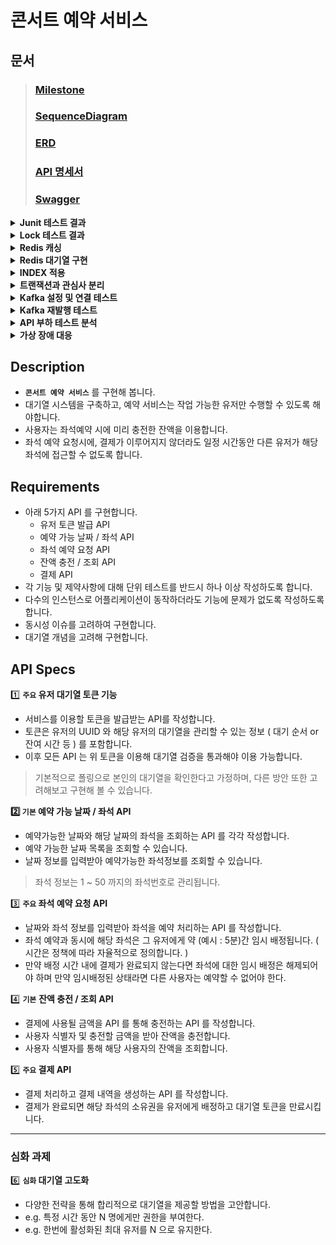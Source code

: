 # 콘서트 예약 서비스

## 문서
> ### [Milestone](https://github.com/users/iPhone-design/projects/2)
> ### [SequenceDiagram](https://sequencediagram.org/index.html?presentationMode=readOnly&shrinkToFit=true#initialData=C4S2BsFMAJA15wcQcB1L1AQY4X1GBQGD03oG1ACxcAcF6QHB7BIOukHge6QAGbAGOsBfR6QR5bBdDoF0NACccAAJgLQA+QDtDgEqHAOosAuaCXJVAKWOBamYziJw-jMAu44EqxwAnj0QKprgD3Hoy3oNGTt+o6cCK44Fem1ZIEa+NgyeiATocAUy9Ai0E4u6kIkMnKUNPTMbOxmKiTCapGk0bSMLBzBzmop1rKkgIMDgDsL0IAtM4A2C9AAFGKAAPOAIJOAN+0AlKFu4cRp0IAznYAzHYH9Q+b5QppF8rlYuASAMROAuIOoaNz8BdLQSyuJnd293ubJVpty3iH57gem-sMXrvuxLIA4Q-B2dYAvy4CDnR3HqU-QV4zcZLGTbMrQQBINdBAAM9gF6axJ1QAh40FAAw9gFQJjpLDZg5YQ6Hw3LItGYvboGToXboHE7e5hCJTfGwhHKOpZaCAF1XADgTv2INLkTMJTjZcW5HXGk22KOgGJmODw+EADTVctaWf7K3bjBlnUxHPkna7A1xXKbeW5BOnCZUyDXmZU0jWWk2AFPHAIaj0EAAb2ARwnhrdLUJyTtBSylHVKYARMYGHWpBqD5QJCOFtQjUb2oK2ePjzMRybQWMWNPBWaFjjDeb22pKxZDdUGvP5Vah2aTdb2k0djiAA)
> ### [ERD](https://dbdiagram.io/d/consert-seat-reservation-service-668d2bd19939893dae72bf91)
> ### [API 명세서](https://documenter.getpostman.com/view/15679108/2sA3dyhWDj)
> ### [Swagger](https://github.com/user-attachments/assets/8638c1ac-4adf-42d8-bbec-c9fd32b3057c)

<details>
<summary><b>Junit 테스트 결과</b></summary>

- 단위 테스트
    - TokenServiceTest
        - ![image](https://github.com/user-attachments/assets/649eaf38-7f5e-4a74-99e5-15765bcc58ec)
    - SeatOptionServiceTest
        - ![image](https://github.com/user-attachments/assets/d7a0ef8d-6d98-471f-9910-b4f0a19f9b65)
    - ReservationServiceTest
        - ![image](https://github.com/user-attachments/assets/d36052d0-e2fe-411f-914f-c6e7f987beba)
    - PaymentServiceTest
        - ![image](https://github.com/user-attachments/assets/c48a90ce-76b0-4298-8487-096ef2e77ede)
    - ConcertOptionServiceTest
        - ![image](https://github.com/user-attachments/assets/3bbf7ef4-7600-4da9-bbef-9c40b139199a)


- 통합 테스트
    - TokenFacadeTest
        - ![image](https://github.com/user-attachments/assets/b270458b-d592-496f-a42b-72871a18ffab)
    - ReservationFacadeTest
        - ![image](https://github.com/user-attachments/assets/48ae86f0-557e-4338-b606-5b3af844ec16)
    - PaymentFacadeTest
        - ![image](https://github.com/user-attachments/assets/ac883506-e18e-4c44-bfa6-da6a318bedfe)
    - CustomerFacadeTest
        - ![image](https://github.com/user-attachments/assets/8bee0e77-45ef-47de-8b82-3298634aa6dc)
    - ConcertFacadeTest
        - ![image](https://github.com/user-attachments/assets/98ce654e-d5c8-4b3e-bff5-f04dd4b4069c)
</details>

<details>
<summary><b>Lock 테스트 결과</b></summary>

- **`적용 전`**
    - 콘서트 좌석 예약 요청
        - ![image](https://github.com/user-attachments/assets/1f4348bf-70dc-463a-b51c-a7c674950d1b)
      
    - 결제
        - ![image](https://github.com/user-attachments/assets/ceba8a6c-863c-4e19-9a21-a52a2e98eef1)

***

- **`비관적락`**

    - 콘서트 좌석 예약 요청
        - ![image](https://github.com/user-attachments/assets/cbe6117b-ab63-4f99-b4b3-75f38fd2a359)
     
    - 콘서트 좌석 예약 요청 테스트 코드
        - ![image](https://github.com/user-attachments/assets/7b181e5b-375a-4fc8-9991-ab875adf933c)



    - 결제
        - ![image](https://github.com/user-attachments/assets/2c43129a-6717-4df6-beea-07a7eb3a3f4b)

    - 결제 테스트 코드
        - ![image](https://github.com/user-attachments/assets/9df23872-b259-4403-aa5f-093ddda2742d)

***

- **`낙관적락`**
    - 콘서트 좌석 예약 요청
        - ![image](https://github.com/user-attachments/assets/9ca66541-c3f3-4740-8bc0-26c9063e17b2)
            - 낙관적락 오류는 발생하나 성공 Case가 없음

    - 콘서트 좌석 예약 요청 테스트 코드
        - ![image](https://github.com/user-attachments/assets/69f9c824-df3d-4c15-9773-ada46a888a20)
        - ![image](https://github.com/user-attachments/assets/518c28a2-2663-4672-86d4-18e7105640a8)
        - ![image](https://github.com/user-attachments/assets/9710aa69-d192-4e7b-aefb-3acdd846495e)

***

- **요약 : 비관적락은 적용 후 성공 Case까지 완료함. 낙관적락은 적용까지는 완료하였으나 retry 부분에 대해 추가 공부가 필요한 것 같다.. 그래서 본 로직에는 비관적락을 적용한 상태입니다.**
    - 비관적락 통합 테스트
    - ![image](https://github.com/user-attachments/assets/fcdc6738-3977-4fee-99c5-5aa5eed76549)
</details>

<details>
<summary><b>Redis 캐싱</b></summary>

- **`적용 부분과 이유`**
    - 콘서트 예약 가능 날짜와 같은 데이터는 자주 수정되지 않고, 주로 조회되는 데이터입니다. Redis 캐시는 이러한 자주 수정되지 않는 데이터에 적합하다 생각합니다. 현재는 콘서트 예약 가능 날짜 데이터가 많지 않지만 앞으로 데이터의 양이 많아질 수 록 퍼포먼스가 더욱 극대화될 것이라고 예상합니다.
      
- **`적용전 후 비교`**
    - 예약 가능 콘서트 조회
        - ![image](https://github.com/user-attachments/assets/5374e085-ac22-4c93-95a6-eeea0e28106e)
</details>

<details>
<summary><b>Redis 대기열 구현</b></summary>

- **`AS-IS`**
    - 기존 스케줄러는 토큰 만료와 예약 미완료 시 좌석을 활성화하는 로직이 하나로 통합되어 있었습니다. 이로 인해 데이터가 증가할 경우 데이터베이스에 큰 부하를 초래할 것으로 예상되며, 쿼리의 의존성도 매우 커졌습니다. 이러한 문제를 해결하기 위해, 스케줄러의 로직을 다음과 같이 조정할 필요가 있습니다.
        - **로직 분리** : 토큰 만료 처리와 예약 미완료 좌석 활성화 처리를 각각 별도의 스케줄러로 분리하여 데이터베이스에 가해지는 부하를 줄입니다. 이 방법은 각 작업을 독립적으로 관리할 수 있게 하여 성능 최적화를 도와줍니다.
        - **캐시 활용** : Redis와 같은 캐시 솔루션을 활용하여 데이터베이스 조회 빈도를 줄입니다. 특히 자주 조회되는 데이터와 같이 변동이 적은 정보를 캐시에 저장하여 데이터베이스의 부하를 줄이고 쿼리 성능을 개선할 수 있습니다.
        - **쿼리 최적화** : 데이터베이스 쿼리를 최적화하여 불필요한 자원 소모를 줄입니다. 쿼리 성능을 향상시키기 위해 인덱스를 추가하거나 쿼리를 재작성하여 데이터베이스의 응답 속도를 개선할 수 있습니다.
    - 쿼리
        - ![image](https://github.com/user-attachments/assets/3981ecc8-0b81-45f0-a95b-4fc9b57d2ae4)

        - ![image](https://github.com/user-attachments/assets/aa80acd7-0490-48ed-aa7e-9b12c8802069)

    - 로직
        - ![image](https://github.com/user-attachments/assets/d80c468d-50d1-4427-a87d-75e6ac6b3b13)

- **`TO-BE`**
    - 기존의 스케줄러는 토큰 만료와 예약 미완료 시 좌석 활성화를 하나의 로직으로 처리했습니다. 이로 인해 데이터베이스에 높은 부하가 발생하고, 쿼리에 대한 의존성이 커졌습니다. 이를 해결하기 위해 다음과 같이 조정했습니다.
        - 토큰 만료 처리와 예약 미완료 좌석 활성화를 **별도의 스케줄러로 분리**했습니다.
        - 각 스케줄러는 **독립적**으로 작동하며, **특정 작업만**을 처리합니다.
        - 로직 분리로 인해 **데이터베이스의 부하가 줄어들고**, 각 작업에 대한 **성능 최적화가 가능**해졌습니다.
      
- **`결과`**
    - 현재의 결과는 더미 데이터가 많지 않아 효과적이다 볼 수는 없지만 추후에 데이터가 많아질 수 록 성능이 더 욱 좋아질 것으로 예상합니다.
        - 토큰 만료와 좌석 활성화 시키는 스케줄러 (DB)
            - ![image](https://github.com/user-attachments/assets/46447b1a-f710-4962-92de-56c744a886f7)
          
        - 대기열 토큰을 활성화 시키는 스케줄러 (Redis)
            - ![image](https://github.com/user-attachments/assets/94e18b42-2a6a-4360-813c-6439e400bd8b)

        - 토큰 만료와 좌석 활성화 시키는 스케줄러 (Redis)
            - ![image](https://github.com/user-attachments/assets/297a73df-cba6-4790-bec8-4ec0b2d594c6)
    - 로직
        - ![image](https://github.com/user-attachments/assets/eac7aaee-dc0e-4f9d-b08e-567ecbd4adc5)
        - ![image](https://github.com/user-attachments/assets/fe5102db-9825-41f3-8d10-f8a09faf6ec6)
</details>

<details>
<summary><b>INDEX 적용</b></summary>
    
- **`AS-IS`**
    - **예약 가능 날짜**
        - 실행계획
            - ![image](https://github.com/user-attachments/assets/8d2a0d4f-6876-4bb1-a841-527ab539e61b)
        - 소요시간
            - ![image](https://github.com/user-attachments/assets/aa86a4e7-6be5-43b2-987d-a4d2d95a218a)

    - **예약 가능 좌석**
        - 실행계획
            - ![image](https://github.com/user-attachments/assets/2e09a82b-729f-478c-bcd9-2aca00dd77d5)
        - 소요시간
            - ![image](https://github.com/user-attachments/assets/26ceefae-8c95-4056-a86e-c0968c21e09f)

- **`TO-BE`**
    - **예약 가능 날짜** : 예약 가능 날짜를 조회할 때, 대량의 콘서트 데이터 중에서 날짜 기준으로 조회하기 때문에 날짜에 대한 정보를 빠르게 필터 하기 위해 인덱스를 사용해야 한다고 생각하여 적용하였습니다.
        - 인덱스
            - [CONCERT_OPTION](https://github.com/iPhone-design/hhplus-concert-reservation-java/pull/33/commits/82f64bb4298cf7d10882d9e397a1a585c0053813)
        - 실행계획
            - ![image](https://github.com/user-attachments/assets/1ec77d86-a6e1-43cd-a4ca-7f49c5697b2e)
        - 소요시간
            - ![image](https://github.com/user-attachments/assets/9c484c03-f0ef-483b-b70a-37e3f18f3412)
              
    - **예약 가능 좌석** : 예약 가능 날짜를 조회할 때, 대량의 좌석 데이터 중에서 활성화 상태와 특정 콘서트 옵션 ID 기준으로 조회하기 때문에 상태, 콘서트 옵션 ID의 복합 인덱스를 사용해야 한다고 생각하여 적용하였습니다.
        - 인덱스
            - [SEAT_OPTION](https://github.com/iPhone-design/hhplus-concert-reservation-java/pull/33/commits/17c2d617a1845187204892a5d6a66992ed772949#diff-39601111723397cde51fa9421ae3bcba523479b69d6ad24231bdf8df9ff638a6)
        - 실행계획
            - ![image](https://github.com/user-attachments/assets/bdf147fd-f6f3-4c04-9347-5d99bb0e319b)
        - 소요시간
            - ![image](https://github.com/user-attachments/assets/c204bef7-c93f-492b-9c0f-52e4fed32536)
      
- **`결과`**
    - 예약 가능 날짜 : **68.64%** 소요 시간 개선
    - 예약 가능 좌석 : **55.55%** 소요 시간 개선
</details>

<details>
<summary><b>트랜잭션과 관심사 분리</b></summary>
    
- 분리할 필요가 있는 트랜잭션
    - 결제
        - 분리 필요성
            - 포인트 차감 로직과 결제 처리 로직이 하나의 트랜잭션 내에 포함되어 있을 경우, 결제 처리 로직이 실패하면 전체 결제가 실패하는 문제가 발생할 수 있습니다. 특히, 결제 처리 로직이 외부 API와 연동되어 있다면, 외부 API의 문제로 인해 결제가 실패할 경우 결제 시스템 전체에 영향을 미칠 수 있는 심각한 문제가 발생할 수 있습니다.
        - 로직
            - **`AS-IS`**
                - ```
                  // 트랜잭션 시작
                  예약 상태 값 변경
                  이용자 금액 사용
                  활성화 토큰 삭제
                  결제
                  // 트랜잭션 끝
                  ```
     
                - ![image](https://github.com/user-attachments/assets/be4cbdea-977d-4df1-ac2f-66a9e2534b62)
                  
            - **`TO-BE`**
                - ```
                  // 트랜잭션 시작
                  예약 상태 값 변경
                  이용자 금액 사용
                  활성화 토큰 삭제
                  // 트랜잭션 끝
                    
                  결제
                  ```
                - ![image](https://github.com/user-attachments/assets/bfdeb191-6ad2-4135-bc9e-2ef1c998816c)
                - ![image](https://github.com/user-attachments/assets/1daf7ec1-a899-4c47-a11f-a41dae9e209f)

    - 예약
        - 분리 필요성
            - 예약 정보를 저장하는 로직이 실패할 경우, 자리 임시 배정 처리가 롤백되는 문제가 발생할 수 있습니다. 이로 인해 사용자가 선택한 자리가 해제되어 혼란이 생길 수 있습니다. 또한, 이후 예약 정보를 처리하는 서비스가 분리되면 이러한 문제는 더 심각해질 수 있으며, 시스템 전반에 걸쳐 일관성을 유지하기 어려워질 수 있습니다.
        - 로직
            - **`AS-IS`**
                - ```
                  // 트랜잭션 시작
                  좌석 상태 값 변경
                  예약
                  // 트랜잭션 끝
                  ```
                - ![image](https://github.com/user-attachments/assets/1fc53a5c-dd94-42b9-a32b-2fb33b5124f8)

            - **`TO-BE`**
                - ```
                  // 트랜잭션 시작
                  좌석 상태 값 변경
                  // 트랜잭션 끝
    
                  예약
                  ```
                - ![image](https://github.com/user-attachments/assets/96a534f4-bbf8-4b7d-9e55-f04a8bf09ecb)
                - ![image](https://github.com/user-attachments/assets/ccfa3746-521c-4db1-ac4f-7908cea2f949)
</details>

<details>
<summary><b>Kafka 설정 및 연결 테스트</b></summary>
    
- **[Step17](https://github.com/iPhone-design/hhplus-concert-reservation-java/pull/35)**
    
- **[Kafka 설정](https://github.com/iPhone-design/hhplus-concert-reservation-java/pull/35/commits/24fc0026bdd511a0cbf04aa022d8bdd6afed8335)**

- **`Kafka 메시지 발행 및 소비 테스트 결과`**
    - ![image](https://github.com/user-attachments/assets/ae09ff84-3db4-4978-9144-c2b149083bb3)
</details>

<details>
<summary><b>Kafka 재발행 테스트</b></summary>

- **[Step18](https://github.com/iPhone-design/hhplus-concert-reservation-java/pull/36)**

- **`Outbox 재발행 테스트 결과`**
    - ![image](https://github.com/user-attachments/assets/ee5ec739-4603-4708-9b7d-3d67afebb4b4)
    - ![image](https://github.com/user-attachments/assets/277c34a5-ce5b-4640-a529-e63cc7794fed)


</details>

<details>
<summary><b>API 부하 테스트 분석</b></summary>
    
- 목적
    - 콘서트 예약 서비스 API의 성능, 안정성, 확장성을 평가하고 보장하기 평가하기 위함.
- 테스트 도구
    - `K6`, `influxdb`, `grafana`를 활용하여 테스트 결과를 시각화함.
    - **K6 각 지표의 의미**
        - **Checks (checks)**
            - checks : 성공률과 실패율을 보여주는 중요한 지표로, 성능과 관련된 다양한 조건이 충족되었는지 확인할 수 있습니다.
        - **Data Received / Data Sent (data_received / data_sent)**
            - data_received : 서버가 받은 총 데이터 양과 초당 받은 데이터 양을 나타냅니다.
            - data_sent : 클라이언트가 서버로 보낸 총 데이터 양과 초당 보낸 데이터 양을 나타냅니다.
        - **HTTP Request Metrics (http_req_*)**
            - http_req_blocked : 요청이 차단된 평균 시간, 최소, 중앙값, 최대값 등을 나타냅니다.
            - http_req_connecting : 서버와 연결을 수립하는 데 걸린 평균 시간입니다.
            - http_req_duration : 요청이 시작된 순간부터 완료되기까지 걸린 총 시간입니다. 이 값이 크면 서버의 응답이 느리다는 것을 의미합니다.
            - http_req_failed : 총 요청 중 실패한 요청의 비율입니다.
            - http_req_waiting : 클라이언트가 응답을 기다린 시간입니다.
            - http_req_receiving : 서버로부터 응답을 받은 시간입니다.
            - http_req_sending : 클라이언트가 요청을 서버로 보내는 데 걸린 시간입니다.
        - **Virtual Users (VUs) 관련 지표**
            - vus : 테스트 동안 활성화된 가상 사용자의 수입니다. 최소값과 최대값도 함께 나타납니다.
            - vus_max : 테스트 동안 동시 활성화된 최대 가상 사용자 수입니다.
        - **중점적으로 살펴봐야 할 항목**
            - 성공률 및 실패율
                - `checks`와 `http_req_failed`를 중심으로 테스트 성공률과 실패율을 분석합니다. 실패율이 높은 경우, 그 원인을 파악하고 제안사항을 포함해야 합니다.
            - 응답 시간 분석
                - `http_req_duration`, `http_req_waiting` 등의 값을 통해 평균 응답 시간을 분석합니다. 응답 시간이 길다면 성능 병목 현상이 어디에 있는지 조사하고, 해결 방안을 제시해야 합니다.
            - 서버 부하 처리 능력
                - `vus_ma`x와 `iterations`를 통해 서버가 얼마나 많은 요청을 처리할 수 있는지, 서버가 최대 부하 상태에서 어떻게 반응했는지 평가합니다.
            - 네트워크 성능
                - `http_req_blocked`, `http_req_connecting` 등은 네트워크 지연이나 서버 연결 문제를 진단하는 데 유용합니다. 이 값을 기반으로 네트워크 구성의 개선점을 논의할 수 있습니다.
            - 데이터 전송 효율성
                - `data_received`와 `data_sent`를 통해 데이터 전송의 효율성을 분석합니다. 데이터 전송이 너무 많거나 적다면 이를 최적화할 수 있는 방법을 제시해야 합니다.

- 테스트 시나리오
    - Load Test (부하 테스트)
        - 목적 : 시스템이 예상되는 부하를 정상적으로 처리할 수 있는지 평가
        - 방법 : 특정한 부하를 제한된 시간 동안 제공해 이상이 없는지 파악
        - 중요성 : 일반 운영 환경에서의 시스템 성능을 확인하고, 리소스 사용량 예측을하는데 도움
    - Peak Test (최고 부하 테스트)
        - 목적 : 시스템에 일시적으로 많은 부하가 가해졌을 때, 잘 처리하는지 평가
        - 방법 : 목표치로 설정한 임계 부하를 일순간에 제공했을 때, 정상적으로 처리해내는지 파악
        - 중요성 : 예상치 못한 급증한 트래픽 상황에서의 시스템 안성성 확인
          
    - 테스트 방법 : `특정 시간 동안 가상의 사용자를 늘리고 줄여가면서 해당 테스트를 진행함`
      ```
        // Load 테스트 설정
        export let options = {
            stages: [
                { duration: '1m', target: 50 },   // 1분 동안 50명의 가상 사용자를 유지
                { duration: '3m', target: 100 },  // 3분 동안 100명의 가상 사용자를 유지
                { duration: '1m', target: 150 },  // 1분 동안 150명의 가상 사용자를 유지
                { duration: '2m', target: 0 },    // 2분 동안 가상 사용자 수를 0으로 감소
            ],
        };
        
        // Peak 테스트 설정
        export let options = {
            stages: [
                { duration: '2m', target: 100 },  // 2분 동안 100명의 가상 사용자를 유지
                { duration: '2m', target: 500 },  // 2분 동안 가상 사용자를 500명으로 급증
                { duration: '1m', target: 1000 }, // 1분 동안 가상 사용자를 1000명으로 급증 (피크)
                { duration: '2m', target: 500 },  // 2분 동안 가상 사용자 수를 500명으로 감소
                { duration: '2m', target: 100 },  // 2분 동안 100명의 가상 사용자를 유지
                { duration: '2m', target: 0 },    // 2분 동안 가상 사용자 수를 0으로 감소
            ],
        };
      ```

- 대상 API
  - 유저 토큰 발급 POST : POST /redis/issue
      - 결과
          - Load Test
              ![image](https://github.com/user-attachments/assets/319dd709-8ee5-4924-8dde-16eb5ca7b551)
            - 정리
                - 성공률 : 모든 요청이 성공적으로 처리됨
                - 처리량 : 초당 약 52개의 요청을 처리
                - 총 22,169개의 요청이 처리됨
                    
            - 응답시간
                - 평균 응답 시간 : 415.34ms
                - 중간값 응답 시간 : 237.12ms
                - 90번째 백분위 응답 시간 : 1.01s
                - 95번째 백분위 응답 시간 : 1.13s
          - Peak Test
              ![image](https://github.com/user-attachments/assets/5fb9ff87-a3f1-4833-a885-181f4f7ce7a0)
            - 정리
                - 성공률 : 모든 요청이 성공적으로 처리됨
                - 처리량 : 초당 약 72개의 요청을 처리
                - 총 47,845개의 요청이 처리됨
            - 응답시간
                - 평균 응답 시간 : 3.76s
                - 중간값 응답 시간 : 2.66s
                - 90번째 백분위 응답 시간 : 8.77s
                - 95번째 백분위 응답 시간 : 10.02s
            
  - 예약 날짜 가능 조회 : GET /concert/dates
      - 결과
          - Load Test
              ![image](https://github.com/user-attachments/assets/f073bbc6-741c-4392-a888-d8a444b70577)
              -  정리
                  -  성공률 : 모든 요청이 성공적으로 처리됨
                  -  처리량 : 초당 약 73개의 요청을 처리
                  -  총 30,092개의 요청이 처리됨
              -  응답시간
                  -  평균 응답 시간 : 6.26ms
                  -  중간값 응답 시간 : 5.62ms
                  -  90번째 백분위 응답 시간 : 10.92ms
                  -  95번째 백분위 응답 시간 : 12.87ms
                    
          - Peak Test
              ![image](https://github.com/user-attachments/assets/ee3ddc88-4ebc-4adc-8ae6-20eb05fb444c)
              -  정리
                  -  성공률 : 모든 요청이 성공적으로 처리됨
                  -  처리량 : 초당 약 325개의 요청을 처리
                  -  총 215,331개의 요청이 처리됨
              -  응답시간
                  -  평균 응답 시간 : 12.1ms
                  -  중간값 응답 시간 : 10.55ms
                  -  90번째 백분위 응답 시간 : 22.24ms
                  -  95번째 백분위 응답 시간 : 26.83ms
    
</details>

<details>
<summary><b>가상 장애 대응</b></summary>

- 장애대응 보고서
    - 장애 원인
        - 장애 발생 서비스: 콘서트 예약 시스템 API
        - 장애 발생 원인: 데이터베이스 연결 장애
        - 데이터베이스 서버가 과도한 트래픽을 처리하지 못해 연결이 끊김이에 따라 API 서버가 요청을 처리하지 못하고 500 Internal Server Error를 반환 연결 풀(pool)의 설정 오류로 인해 비정상적으로 많은 연결이 발생하여 데이터베이스의 자원 고갈이 원인
          
- 장애 발생 시간
    - 발생 시간: 2024년 8월 22일 19:30
    - 복구 시간: 2024년 8월 22일 20:45
    - 장애 지속 시간: 1시간 15분
      
- 임팩트
    - 유저 불편 기간: 1시간 15분 동안 유저들이 콘서트 예약을 진행할 수 없었음
    - 장애 발생 시간 동안 약 5,000건의 예약 요청이 실패
    - 손해 비용 계산: 평균 콘서트 티켓 가격: 100,000원
    - 예약 성공률이 60%임을 감안할 때, 약 3,000건의 판매가 이루어졌을 것으로 추정
    - 예상 손실 금액: 3,000건 × 100,000원 = 3억 원
  
- 장애 방지 정책
    - 숏텀 (Short-term)
        - 데이터베이스 연결 풀 설정을 조정하여 불필요한 연결 생성 방지
        - 트래픽 급증 시 알림을 받을 수 있는 모니터링 강화
        - 장애 발생 시 빠르게 대처할 수 있도록 API 서버의 장애 대처 절차를 정립하고 팀원 교육 실시
          
    - 미드텀 (Mid-term)
        - 데이터베이스 서버의 용량을 확장하여 트래픽 증가에 대응 가능하도록 업그레이드
        - 특정 시간대에 트래픽이 집중되는 패턴을 분석해 트래픽 분산 정책 적용
        - 데이터베이스 쿼리 최적화 및 캐싱 전략 도입을 통해 서버 부하 감소
          
    - 롱텀 (Long-term)
        - 서버 장애에 대비해 이중화 및 자동 페일오버(failover) 시스템 도입
        - 클라우드 기반의 탄력적 자원 할당 시스템을 도입해 트래픽 변화에 따른 유연한 대응
        - 장애 상황에 대한 주기적인 모의 훈련을 통해 장애 대응 능력 강화 및 점검
</details>

## Description

- **`콘서트 예약 서비스`** 를 구현해 봅니다.
- 대기열 시스템을 구축하고, 예약 서비스는 작업 가능한 유저만 수행할 수 있도록 해야합니다.
- 사용자는 좌석예약 시에 미리 충전한 잔액을 이용합니다.
- 좌석 예약 요청시에, 결제가 이루어지지 않더라도 일정 시간동안 다른 유저가 해당 좌석에 접근할 수 없도록 합니다.

## Requirements

- 아래 5가지 API 를 구현합니다.
    - 유저 토큰 발급 API
    - 예약 가능 날짜 / 좌석 API
    - 좌석 예약 요청 API
    - 잔액 충전 / 조회 API
    - 결제 API
- 각 기능 및 제약사항에 대해 단위 테스트를 반드시 하나 이상 작성하도록 합니다.
- 다수의 인스턴스로 어플리케이션이 동작하더라도 기능에 문제가 없도록 작성하도록 합니다.
- 동시성 이슈를 고려하여 구현합니다.
- 대기열 개념을 고려해 구현합니다.

## API Specs

1️⃣ **`주요` 유저 대기열 토큰 기능**

- 서비스를 이용할 토큰을 발급받는 API를 작성합니다.
- 토큰은 유저의 UUID 와 해당 유저의 대기열을 관리할 수 있는 정보 ( 대기 순서 or 잔여 시간 등 ) 를 포함합니다.
- 이후 모든 API 는 위 토큰을 이용해 대기열 검증을 통과해야 이용 가능합니다.

> 기본적으로 폴링으로 본인의 대기열을 확인한다고 가정하며, 다른 방안 또한 고려해보고 구현해 볼 수 있습니다.

**2️⃣ `기본` 예약 가능 날짜 / 좌석 API**

- 예약가능한 날짜와 해당 날짜의 좌석을 조회하는 API 를 각각 작성합니다.
- 예약 가능한 날짜 목록을 조회할 수 있습니다.
- 날짜 정보를 입력받아 예약가능한 좌석정보를 조회할 수 있습니다.

> 좌석 정보는 1 ~ 50 까지의 좌석번호로 관리됩니다.

3️⃣ **`주요` 좌석 예약 요청 API**

- 날짜와 좌석 정보를 입력받아 좌석을 예약 처리하는 API 를 작성합니다.
- 좌석 예약과 동시에 해당 좌석은 그 유저에게 약 (예시 : 5분)간 임시 배정됩니다. ( 시간은 정책에 따라 자율적으로 정의합니다. )
- 만약 배정 시간 내에 결제가 완료되지 않는다면 좌석에 대한 임시 배정은 해제되어야 하며 만약 임시배정된 상태라면 다른 사용자는 예약할 수 없어야 한다.

4️⃣ **`기본`**  **잔액 충전 / 조회 API**

- 결제에 사용될 금액을 API 를 통해 충전하는 API 를 작성합니다.
- 사용자 식별자 및 충전할 금액을 받아 잔액을 충전합니다.
- 사용자 식별자를 통해 해당 사용자의 잔액을 조회합니다.

5️⃣ **`주요` 결제 API**

- 결제 처리하고 결제 내역을 생성하는 API 를 작성합니다.
- 결제가 완료되면 해당 좌석의 소유권을 유저에게 배정하고 대기열 토큰을 만료시킵니다.

---

### 심화 과제

6️⃣ **`심화` 대기열 고도화**

- 다양한 전략을 통해 합리적으로 대기열을 제공할 방법을 고안합니다.
- e.g. 특정 시간 동안 N 명에게만 권한을 부여한다.
- e.g. 한번에 활성화된 최대 유저를 N 으로 유지한다.
